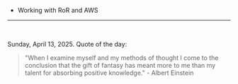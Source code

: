 - Working with RoR and AWS

---

<br>

<!-- quote_marker -->
Sunday, April 13, 2025. Quote of the day:

> "When I examine myself and my methods of thought I come to the conclusion that the gift of fantasy has meant more to me than my talent for absorbing positive knowledge." - Albert Einstein

